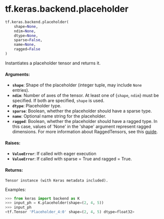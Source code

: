 <div itemscope itemtype="http://developers.google.com/ReferenceObject">
<meta itemprop="name" content="tf.keras.backend.placeholder" />
<meta itemprop="path" content="Stable" />
</div>

# tf.keras.backend.placeholder

``` python
tf.keras.backend.placeholder(
    shape=None,
    ndim=None,
    dtype=None,
    sparse=False,
    name=None,
    ragged=False
)
```

Instantiates a placeholder tensor and returns it.

#### Arguments:

* <b>`shape`</b>: Shape of the placeholder
        (integer tuple, may include `None` entries).
* <b>`ndim`</b>: Number of axes of the tensor.
        At least one of {`shape`, `ndim`} must be specified.
        If both are specified, `shape` is used.
* <b>`dtype`</b>: Placeholder type.
* <b>`sparse`</b>: Boolean, whether the placeholder should have a sparse type.
* <b>`name`</b>: Optional name string for the placeholder.
* <b>`ragged`</b>: Boolean, whether the placeholder should have a ragged type.
        In this case, values of 'None' in the 'shape' argument represent
        ragged dimensions. For more information about RaggedTensors, see this
        [guide](https://www.tensorflow.org/guide/ragged_tensors).


#### Raises:

* <b>`ValueError`</b>: If called with eager execution
* <b>`ValueError`</b>: If called with sparse = True and ragged = True.


#### Returns:

    Tensor instance (with Keras metadata included).

Examples:
```python
>>> from keras import backend as K
>>> input_ph = K.placeholder(shape=(2, 4, 5))
>>> input_ph
<tf.Tensor 'Placeholder_4:0' shape=(2, 4, 5) dtype=float32>
```